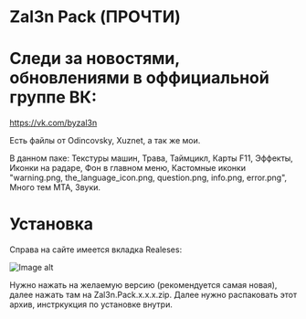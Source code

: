 # Zal3n Pack (ПРОЧТИ)

# Следи за новостями, обновлениями в оффициальной группе ВК:
https://vk.com/byzal3n

Есть файлы от Odincovsky, Xuznet, а так же мои. 
 
В данном паке: Текстуры машин, Трава, Таймцикл, Карты F11, Эффекты, Иконки на радаре, Фон в главном меню, Кастомные иконки "warning.png, the_language_icon.png, question.png, info.png, error.png", Много тем MTA, Звуки. 

# Установка 

Справа на сайте имеется вкладка Realeses:

![Image alt](https://i.imgur.com/o78bF6O.png)
&nbsp;
&nbsp;

Нужно нажать на желаемую версию (рекомендуется самая новая), далее нажать там на Zal3n.Pack.x.x.x.zip. Далее нужно распаковать этот архив, инстркукция по установке внутри.
